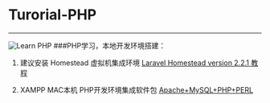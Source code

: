 # Turorial-PHP
----  
![Learn PHP](http://makeawebsitehub.com/wp-content/uploads/2016/02/learn-php.jpg)
###PHP学习，本地开发环境搭建：
1. 建议安装 Homestead 虚拟机集成环境 [Laravel Homestead version 2.2.1 教程](https://github.com/mayusa/Tutorial-Laravel/blob/master/LaravelHomesteadSetup.md)  
 
2. XAMPP MAC本机 PHP开发环境集成软件包 [Apache+MySQL+PHP+PERL](https://www.apachefriends.org/download.html)  
  